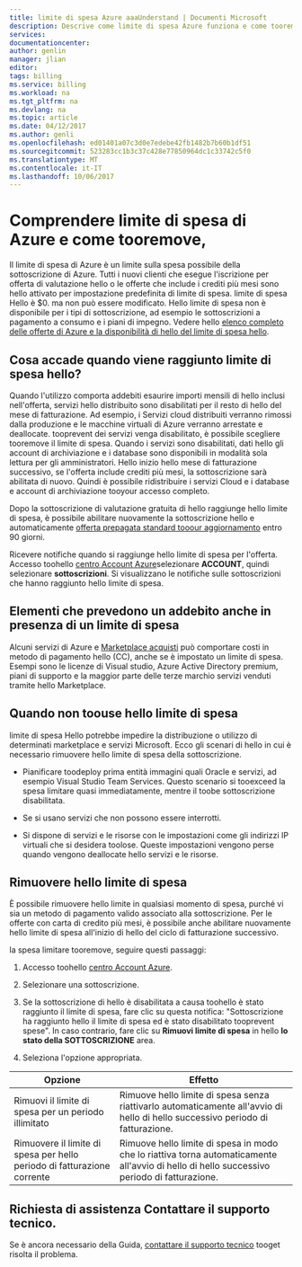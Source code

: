 ```yaml
---
title: limite di spesa Azure aaaUnderstand | Documenti Microsoft
description: Descrive come limite di spesa Azure funziona e come tooremove,
services: 
documentationcenter: 
author: genlin
manager: jlian
editor: 
tags: billing
ms.service: billing
ms.workload: na
ms.tgt_pltfrm: na
ms.devlang: na
ms.topic: article
ms.date: 04/12/2017
ms.author: genli
ms.openlocfilehash: ed01401a07c3d0e7edebe42fb1482b7b60b1df51
ms.sourcegitcommit: 523283cc1b3c37c428e77850964dc1c33742c5f0
ms.translationtype: MT
ms.contentlocale: it-IT
ms.lasthandoff: 10/06/2017
---
```

# <a name="understand-azure-spending-limit-and-how-tooremove-it"></a>Comprendere limite di spesa di Azure e come tooremove,

Il limite di spesa di Azure è un limite sulla spesa possibile della sottoscrizione di Azure. Tutti i nuovi clienti che esegue l'iscrizione per offerta di valutazione hello o le offerte che include i crediti più mesi sono hello attivato per impostazione predefinita di limite di spesa. limite di spesa Hello è $0. ma non può essere modificato. Hello limite di spesa non è disponibile per i tipi di sottoscrizione, ad esempio le sottoscrizioni a pagamento a consumo e i piani di impegno. Vedere hello [elenco completo delle offerte di Azure e la disponibilità di hello del limite di spesa hello](https://azure.microsoft.com/support/legal/offer-details/).

## <a name="what-happens-when-i-reach-hello-spending-limit"></a>Cosa accade quando viene raggiunto limite di spesa hello?

Quando l'utilizzo comporta addebiti esaurire importi mensili di hello inclusi nell'offerta, servizi hello distribuito sono disabilitati per il resto di hello del mese di fatturazione. Ad esempio, i Servizi cloud distribuiti verranno rimossi dalla produzione e le macchine virtuali di Azure verranno arrestate e deallocate. tooprevent dei servizi venga disabilitato, è possibile scegliere tooremove il limite di spesa. Quando i servizi sono disabilitati, dati hello gli account di archiviazione e i database sono disponibili in modalità sola lettura per gli amministratori. Hello inizio hello mese di fatturazione successivo, se l'offerta include crediti più mesi, la sottoscrizione sarà abilitata di nuovo. Quindi è possibile ridistribuire i servizi Cloud e i database e account di archiviazione tooyour accesso completo.

Dopo la sottoscrizione di valutazione gratuita di hello raggiunge hello limite di spesa, è possibile abilitare nuovamente la sottoscrizione hello e automaticamente [offerta prepagata standard tooour aggiornamento](billing-upgrade-azure-subscription.md) entro 90 giorni.

Ricevere notifiche quando si raggiunge hello limite di spesa per l'offerta. Accesso toohello [centro Account Azure](https://account.windowsazure.com)selezionare **ACCOUNT**, quindi selezionare **sottoscrizioni**. Si visualizzano le notifiche sulle sottoscrizioni che hanno raggiunto hello limite di spesa.

## <a name="things-you-are-charged-for-even-if-you-have-a-spending-limit-enabled"></a>Elementi che prevedono un addebito anche in presenza di un limite di spesa

Alcuni servizi di Azure e [Marketplace acquisti](https://azure.microsoft.com/marketplace/) può comportare costi in metodo di pagamento hello (CC), anche se è impostato un limite di spesa. Esempi sono le licenze di Visual studio, Azure Active Directory premium, piani di supporto e la maggior parte delle terze marchio servizi venduti tramite hello Marketplace.


## <a name="when-not-toouse-hello-spending-limit"></a>Quando non toouse hello limite di spesa

limite di spesa Hello potrebbe impedire la distribuzione o utilizzo di determinati marketplace e servizi Microsoft. Ecco gli scenari di hello in cui è necessario rimuovere hello limite di spesa della sottoscrizione.

- Pianificare toodeploy prima entità immagini quali Oracle e servizi, ad esempio Visual Studio Team Services. Questo scenario si tooexceed la spesa limitare quasi immediatamente, mentre il toobe sottoscrizione disabilitata.

- Se si usano servizi che non possono essere interrotti.

- Si dispone di servizi e le risorse con le impostazioni come gli indirizzi IP virtuali che si desidera toolose. Queste impostazioni vengono perse quando vengono deallocate hello servizi e le risorse.


## <a name="remove-hello-spending-limit"></a>Rimuovere hello limite di spesa

È possibile rimuovere hello limite in qualsiasi momento di spesa, purché vi sia un metodo di pagamento valido associato alla sottoscrizione. Per le offerte con carta di credito più mesi, è possibile anche abilitare nuovamente hello limite di spesa all'inizio di hello del ciclo di fatturazione successivo.

la spesa limitare tooremove, seguire questi passaggi:

1. Accesso toohello [centro Account Azure](https://account.windowsazure.com).

2. Selezionare una sottoscrizione.

3. Se la sottoscrizione di hello è disabilitata a causa toohello è stato raggiunto il limite di spesa, fare clic su questa notifica: "Sottoscrizione ha raggiunto hello il limite di spesa ed è stato disabilitato tooprevent spese". In caso contrario, fare clic su **Rimuovi limite di spesa** in hello **lo stato della SOTTOSCRIZIONE** area.

4. Seleziona l'opzione appropriata.

|Opzione|Effetto|
|-------|-----|
|Rimuovi il limite di spesa per un periodo illimitato|Rimuove hello limite di spesa senza riattivarlo automaticamente all'avvio di hello di hello successivo periodo di fatturazione.|
|Rimuovere il limite di spesa per hello periodo di fatturazione corrente|Rimuove hello limite di spesa in modo che lo riattiva torna automaticamente all'avvio di hello di hello successivo periodo di fatturazione.|

## <a name="need-help-contact-support"></a>Richiesta di assistenza Contattare il supporto tecnico.
Se è ancora necessario della Guida, [contattare il supporto tecnico](https://portal.azure.com/?#blade/Microsoft_Azure_Support/HelpAndSupportBlade) tooget risolta il problema.
